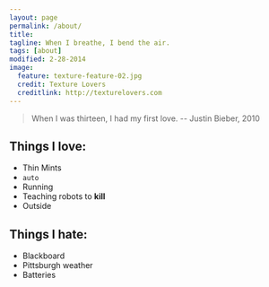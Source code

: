 ```yaml
---
layout: page
permalink: /about/
title: 
tagline: When I breathe, I bend the air.
tags: [about]
modified: 2-28-2014
image:
  feature: texture-feature-02.jpg
  credit: Texture Lovers
  creditlink: http://texturelovers.com
---
```


> When I was thirteen, I had my first love. -- Justin Bieber, 2010

## Things I love:

* Thin Mints
* `auto`
* Running
* Teaching robots to **kill**
* Outside

## Things I hate:

* Blackboard
* Pittsburgh weather
* Batteries